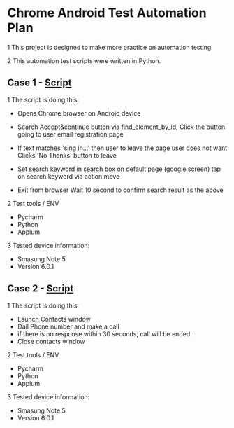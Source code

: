 # Chrome Android Test Automation Plan


1  This project is designed to make more practice on automation testing.

2  This automation test scripts were written in Python.

##  Case 1 - [Script](../src/TestScript_1.py)

1  The script is doing this:

   - Opens Chrome browser on Android device
   - Search Accept&continue button via find_element_by_id,
     Click the button going to user email registration page
   - If text matches 'sing in...' then user to leave the page user does not want
     Clicks 'No Thanks' button to leave
  
   - Set search keyword in search box on default page (google screen)
     tap on search keyword via action move
     
   - Exit from browser
     Wait 10 second to confirm search result as the above
   
2 Test tools / ENV
   - Pycharm
   - Python
   - Appium   
   
3 Tested device information:
   - Smasung Note 5
   - Version 6.0.1

   
    
##  Case 2 - [Script](../src/TestScript_Phone.py)
   
1  The script is doing this:
   - Launch Contacts window
   - Dail Phone number and make a call
   - if there is no response within 30 seconds, call will be ended.
   - Close contacts window
   
2 Test tools / ENV
   - Pycharm
   - Python
   - Appium   
   
3 Tested device information:
   - Smasung Note 5
   - Version 6.0.1
   
